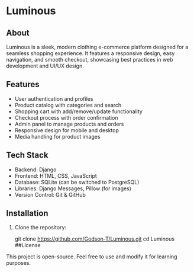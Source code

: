 # Luminous

## About
Luminous is a sleek, modern clothing e-commerce platform designed for a seamless shopping experience. It features a responsive design, easy navigation, and smooth checkout, showcasing best practices in web development and UI/UX design.

## Features
- User authentication and profiles
- Product catalog with categories and search
- Shopping cart with add/remove/update functionality
- Checkout process with order confirmation
- Admin panel to manage products and orders
- Responsive design for mobile and desktop
- Media handling for product images

## Tech Stack
- Backend: Django
- Frontend: HTML, CSS, JavaScript
- Database: SQLite (can be switched to PostgreSQL)
- Libraries: Django Messages, Pillow (for images)
- Version Control: Git & GitHub

## Installation
1. Clone the repository:
   
   git clone https://github.com/Godson-T/Luminous.git
   cd Luminous
##License

This project is open-source. Feel free to use and modify it for learning purposes.
